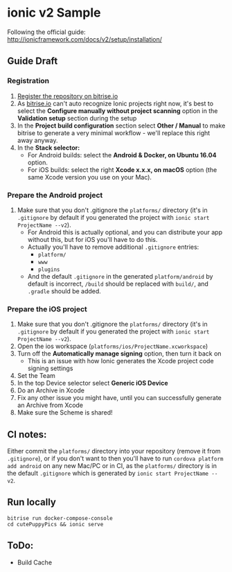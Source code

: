 # ionic v2 Sample

Following the official guide: http://ionicframework.com/docs/v2/setup/installation/

## Guide Draft

### Registration

1. [Register the repository on bitrise.io](http://devcenter.bitrise.io/getting-started/create-your-first-app-on-bitrise/)
1. As [bitrise.io](https://www.bitrise.io) can't auto recognize Ionic projects right now, it's best to select the __Configure manually without project scanning__ option in the __Validation setup__ section during the setup
1. In the __Project build configuration__ section select __Other / Manual__ to make bitrise to generate a very minimal workflow - we'll replace this right away anyway.
1. In the __Stack selector:__
    * For Android builds: select the __Android & Docker, on Ubuntu 16.04__ option.
    * For iOS builds: select the right __Xcode x.x.x, on macOS__ option (the same Xcode version you use on your Mac).

### Prepare the Android project

1. Make sure that you don't .gitignore the `platforms/` directory (it's in `.gitignore` by default
if you generated the project with `ionic start ProjectName --v2`).
    * For Android this is actually optional, and you can distribute your app without this,
      but for iOS you'll have to do this.
    * Actually you'll have to remove additional `.gitignore` entries:
        * `platform/`
        * `www`
        * `plugins`
    * And the default `.gitignore` in the generated `platform/android` by default is incorrect,
      `/build` should be replaced with `build/`, and `.gradle` should be added.

### Prepare the iOS project

1. Make sure that you don't .gitignore the `platforms/` directory (it's in `.gitignore` by default
if you generated the project with `ionic start ProjectName --v2`).
1. Open the ios workspace (`platforms/ios/ProjectName.xcworkspace`)
1. Turn off the __Automatically manage signing__ option, then turn it back on
    * This is an issue with how Ionic generates the Xcode project code signing settings
1. Set the Team
1. In the top Device selector select __Generic iOS Device__
1. Do an Archive in Xcode
1. Fix any other issue you might have, until you can successfully generate an Archive from Xcode
1. Make sure the Scheme is shared!


## CI notes:

Either commit the `platforms/` directory into your repository (remove it from `.gitignore`),
or if you don't want to then you'll have to run `cordova platform add android`
on any new Mac/PC or in CI, as the `platforms/` directory is in the
default `.gitignore` which is generated by `ionic start ProjectName --v2`.


## Run locally

```
bitrise run docker-compose-console
cd cutePuppyPics && ionic serve
```

## ToDo:

* Build Cache

